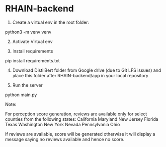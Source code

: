 # RHAIN-backend

1. Create a virtual env in the root folder:

python3 -m venv venv

2. Activate Virtual env

3. Install requirements

pip install requirements.txt

4. Download DistilBert folder from Google drive (due to Git LFS issues) and place this folder after RHAIN-backend/app in your local repository

5. Run the server

python main.py



Note:

For perception score generation, reviews are available only for select counties from the following states:
California
Maryland
New Jersey
Florida
Texas
Washington
New York
Nevada
Pennsylvania
Ohio

If reviews are available, score will be generated otherwise it will display a message saying no reviews available and hence no score.

